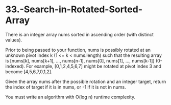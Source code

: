 # 33.-Search-in-Rotated-Sorted-Array

There is an integer array nums sorted in ascending order (with distinct values).

Prior to being passed to your function, nums is possibly rotated at an unknown pivot index k (1 <= k < nums.length) such that the resulting array is [nums[k], nums[k+1], ..., nums[n-1], nums[0], nums[1], ..., nums[k-1]] (0-indexed). For example, [0,1,2,4,5,6,7] might be rotated at pivot index 3 and become [4,5,6,7,0,1,2].

Given the array nums after the possible rotation and an integer target, return the index of target if it is in nums, or -1 if it is not in nums.

You must write an algorithm with O(log n) runtime complexity.
